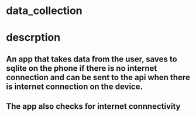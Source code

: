 # data_collection

# descrption
## An app that takes data from the user, saves to sqlite on the phone if there is no internet connection and can be sent to the api when there is internet connection on the device. 

## The app also checks for internet connnectivity
